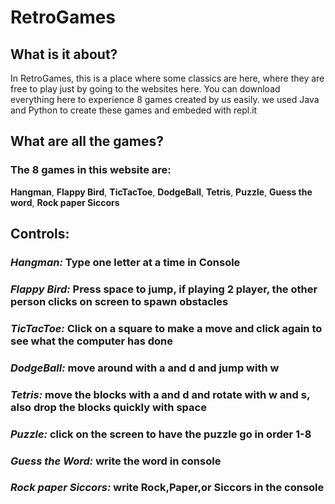 # RetroGames

## What is it about?

In RetroGames, this is a place where some classics are here, where they are free to play just by going to the websites here. You can download everything here to experience 8 games created by us easily. we used Java and Python to create these games and embeded with repl.it

## What are all the games?

### The 8 games in this website are:
**Hangman**,
**Flappy Bird**,
**TicTacToe**,
**DodgeBall**,
**Tetris**,
**Puzzle**,
**Guess the word**,
**Rock paper Siccors**

## Controls:
### _Hangman:_ Type one letter at a time in Console
### _Flappy Bird:_ Press space to jump, if playing 2 player, the other person clicks on screen to spawn obstacles 
### _TicTacToe:_ Click on a square to make a move and click again to see what the computer has done
### _DodgeBall:_ move around with **a** and **d** and jump with **w**
### _Tetris:_ move the blocks with **a** and **d** and rotate with **w** and **s**, also drop the blocks quickly with **space**
### _Puzzle:_ click on the screen to have the puzzle go in order 1-8
### _Guess the Word:_ write the word in console
### _Rock paper Siccors:_ write Rock,Paper,or Siccors in the console
